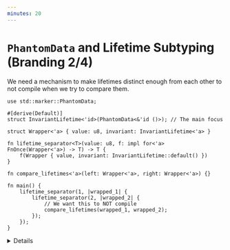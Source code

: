 ```yaml
---
minutes: 20
---
```


# `PhantomData` and Lifetime Subtyping (Branding 2/4)

We need a mechanism to make lifetimes distinct enough from each other to not
compile when we try to compare them.

<!-- dprint-ignore-start -->
```rust,editable
use std::marker::PhantomData;

#[derive(Default)]
struct InvariantLifetime<'id>(PhantomData<&'id ()>); // The main focus

struct Wrapper<'a> { value: u8, invariant: InvariantLifetime<'a> }

fn lifetime_separator<T>(value: u8, f: impl for<'a> FnOnce(Wrapper<'a>) -> T) -> T {
    f(Wrapper { value, invariant: InvariantLifetime::default() })
}

fn compare_lifetimes<'a>(left: Wrapper<'a>, right: Wrapper<'a>) {}

fn main() {
    lifetime_separator(1, |wrapped_1| {
        lifetime_separator(2, |wrapped_2| {
            // We want this to NOT compile
            compare_lifetimes(wrapped_1, wrapped_2);
        });
    });
}
```
<!-- dprint-ignore-end -->

<details>

<!-- TODO: Link back to PhantomData in the borrowck invariants chapter.
- We saw `PhantomData` back in the Borrow Checker Invariants chapter.
-->

- Goal: We want two lifetimes that the rust compiler cannot determine if one
  outlives the other.

  We are using `compare_lifetimes` as a compile-time check to see if the
  lifetimes are being subtyped.

- Note: This slide compiles, by the end of this slide it should only compile
  when `subtyped_lifetimes` is commented out.

- There are two important parts of this code, `PhantomData` and the
  `impl for<'a>` bound on the closure passed to `lifetime_separator`.

- We already know `PhantomData`, which we can use to capture unused type or
  lifetime parameters to make them "used."

- Ask: What can we do with `PhantomData`?

  Expect mentions of the Typestate pattern, tying together the lifetimes of
  owned values.

- Ask: In other languages, what is subtyping?

  Expect mentions of Inheritance, being able to use a value of type `B` when a
  asked for a value of type `A` because `B` is a "subtype" of `A`.

- Rust does have Subtyping! But only for lifetimes.

  Ask: If one lifetime is a subtype of another lifetime, what might that mean?

  A lifetime is a "subtype" of another lifetime when it _outlives_ that other
  lifetime.

- `for<'a> [trait bound]` is a way of 1. introducing a new lifetime variable to
  a trait bound 2. asking that the trait bound be true for all instances of that
  new lifetime variable.

- The way that lifetimes captured by `PhantomData` behave depends not only on
  where the lifetime "comes from" but on how the reference is defined too.

  The reason this compiles is that the
  [**Variance**](https://doc.rust-lang.org/stable/reference/subtyping.html#r-subtyping.variance)
  of the lifetime captured by `InvariantLifetime` is too lenient.

  <!-- Note: We've been using "invariants" in this module in a specific way, but subtyping introduces _invariant_, _covariant_, and _contravariant_ as specific terms. -->

- Ask: How can we make it more restrictive?

  Expect or demonstrate: Making it `&'id mut ()` instead. This will not be
  enough!

  We need to use a
  [**Variance**](https://doc.rust-lang.org/stable/reference/subtyping.html#r-subtyping.variance)
  on lifetimes where _subtyping cannot be inferred_.

  Demonstrate: Move from `&'id ()` (covariant in lifetime and type),
  `&'id mut ()` (covariant in lifetime, invariant in type), `*mut &'id mut ()`
  (invariant in lifetime and type), and finally `*mut &'id ()` (invariant in
  lifetime but not type).

  Those last two should not compile, which means we've finally found candidates
  for how to bind lifetimes to `PhantomData` so they can't be compared to one
  another in this context.

- Wrap up: We've introduced ways to stop the compiler from deciding that
  lifetimes are "similar enough" by making a reference in a `PhantomData`
  parameter _very restrictive_ using variance, and we've captured

</details>
